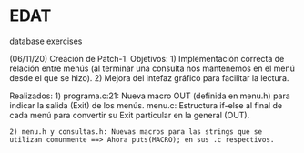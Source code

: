 # EDAT
database exercises

(06/11/20) Creación de Patch-1.
  Objetivos:
    1) Implementación correcta de relación entre menús (al terminar una consulta nos mantenemos en el menú desde el que se hizo).
    2) Mejora del intefaz gráfico para facilitar la lectura.
    
  Realizados:
    1) programa.c:21: Nueva macro OUT (definida en menu.h) para indicar la salida (Exit) de los menús.
       menu.c: Estructura if-else al final de cada menú para convertir su Exit particular en la general (OUT).
       
    2) menu.h y consultas.h: Nuevas macros para las strings que se utilizan comunmente ==> Ahora puts(MACRO); en sus .c respectivos.
    
    
    
    
    
    
    
    
    
